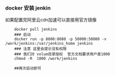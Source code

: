 ### docker 安装 jenkin

 
如果配置完阿里云cdn加速可以直接用官方镜像

	
		docker pull jenkins
		### 启动
		docker run -p 8080:8080 -p 50000:50000 -v /work/jenkins:/var/jenkins_home jenkins
		### 注意 这里会提示没有权限
		### 我们对 volum目录授权  官方文档要求用户是1000
		chmod -R  1000 /work/jenkins

		##再次启动即可